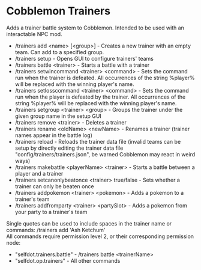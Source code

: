 # Cobblemon Trainers
Adds a trainer battle system to Cobblemon. Intended to be used with an interactable NPC mod.

- /trainers add \<name\> [\<group\>] - Creates a new trainer with an empty team. Can add to a specified group.
- /trainers setup - Opens GUI to configure trainers' teams
- /trainers battle \<trainer\> - Starts a battle with a trainer
- /trainers setwincommand \<trainer\> \<command\> - Sets the command run when the trainer is defeated. All occurrences of the string %player% will be replaced with the winning player's name.
- /trainers setlosscommand \<trainer\> \<command\> - Sets the command run when the player is defeated by the trainer. All occurrences of the string %player% will be replaced with the winning player's name.
- /trainers setgroup \<trainer\> \<group\> - Groups the trainer under the given group name in the setup GUI
- /trainers remove \<trainer\> - Deletes a trainer
- /trainers rename \<oldName\> \<newName\> - Renames a trainer (trainer names appear in the battle log)
- /trainers reload - Reloads the trainer data file (invalid teams can be setup by directly editing the trainer data file "config/trainers/trainers.json", be warned Cobblemon may react in weird ways)
- /trainers makebattle \<playerName\> \<trainer\> - Starts a battle between a player and a trainer
- /trainers setcanonlybeatonce \<trainer\> true/false - Sets whether a trainer can only be beaten once
- /trainers addpokemon \<trainer\> \<pokemon\> - Adds a pokemon to a trainer's team
- /trainers addfromparty \<trainer\> \<partySlot\> - Adds a pokemon from your party to a trainer's team

Single quotes can be used to include spaces in the trainer name or commands: /trainers add 'Ash Ketchum'\
All commands require permission level 2, or their corresponding permission node:
- "selfdot.trainers.battle" - /trainers battle \<trainerName\>
- "selfdot.op.trainers" - All other commands
